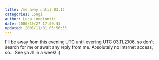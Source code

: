```yaml
---
title: /me away until 03.11
categories: Longi
author: Luca Longinotti
date: 2006/10/27 17:59:43
updated: 2006/11/01 05:56:53
---
```

I'll be away from this evening UTC until evening UTC 03.11.2006, so don't search for me or await any reply
from me. Absolutely no internet access, so... See ya all in a week! :)
